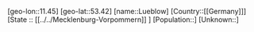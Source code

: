 ﻿---
location: [53.42,11.45]
type: City
tags:
- geo/City


SpocWebEntityId: 32167
isDeleted: false
confidential: public

---
[geo-lon::11.45]
[geo-lat::53.42]
[name::Lueblow]
[Country::[[Germany]]]
[State :: [[../../Mecklenburg-Vorpommern]] ]
[Population::]
[Unknown::]

